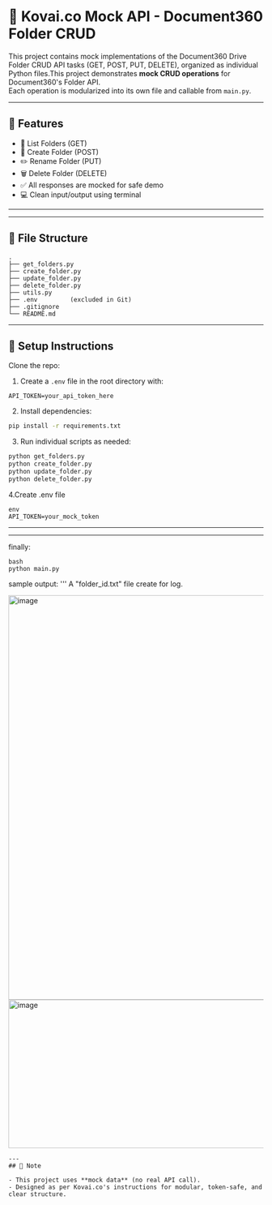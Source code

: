 # 📁 Kovai.co Mock API - Document360 Folder CRUD

This project contains mock implementations of the Document360 Drive Folder CRUD API tasks (GET, POST, PUT, DELETE), organized as individual Python files.This project demonstrates **mock CRUD operations** for Document360's Folder API.  
Each operation is modularized into its own file and callable from `main.py`.

---

## 🚀 Features

- 🧾 List Folders (GET)
- 📂 Create Folder (POST)
- ✏️ Rename Folder (PUT)
- 🗑️ Delete Folder (DELETE)
- ✅ All responses are mocked for safe demo
- 💻 Clean input/output using terminal

---

---

## 📁 File Structure

```
.
├── get_folders.py
├── create_folder.py
├── update_folder.py
├── delete_folder.py
├── utils.py
├── .env         (excluded in Git)
├── .gitignore
└── README.md
```

---

## 🔧 Setup Instructions

Clone the repo:

1. Create a `.env` file in the root directory with:

```
API_TOKEN=your_api_token_here
```

2. Install dependencies:

```bash
pip install -r requirements.txt
```

3. Run individual scripts as needed:

```bash
python get_folders.py
python create_folder.py
python update_folder.py
python delete_folder.py
```
4.Create .env file
```
env
API_TOKEN=your_mock_token
```
---
---
finally:
```
bash
python main.py
```
sample output:
'''
A "folder_id.txt" file create for log.

<img width="927" height="798" alt="image" src="https://github.com/user-attachments/assets/056cec10-fc12-4e74-8a4d-2d86b2de1d33" />

<img width="754" height="293" alt="image" src="https://github.com/user-attachments/assets/f1ee5c0b-5a69-40f5-9ec2-4a51cd541b37" />

```
---
## 🧠 Note

- This project uses **mock data** (no real API call).
- Designed as per Kovai.co's instructions for modular, token-safe, and clear structure.
